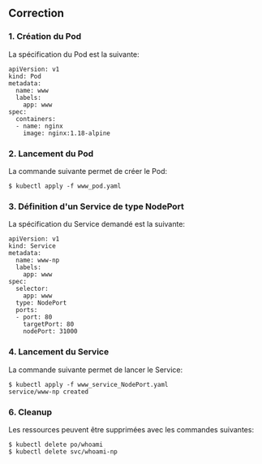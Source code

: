 ## Correction

### 1. Création du Pod

La spécification du Pod est la suivante:

```
apiVersion: v1
kind: Pod
metadata:
  name: www
  labels:
    app: www
spec:
  containers:
  - name: nginx
    image: nginx:1.18-alpine
```

### 2. Lancement du Pod

La commande suivante permet de créer le Pod:

```
$ kubectl apply -f www_pod.yaml
```

### 3. Définition d'un Service de type NodePort

La spécification du Service demandé est la suivante:

```
apiVersion: v1
kind: Service
metadata:
  name: www-np
  labels:
    app: www
spec:
  selector:
    app: www
  type: NodePort
  ports:
  - port: 80
    targetPort: 80
    nodePort: 31000
```

### 4. Lancement du Service

La commande suivante permet de lancer le Service:

```
$ kubectl apply -f www_service_NodePort.yaml
service/www-np created
```

### 6. Cleanup

Les ressources peuvent être supprimées avec les commandes suivantes:

```
$ kubectl delete po/whoami
$ kubectl delete svc/whoami-np
```
